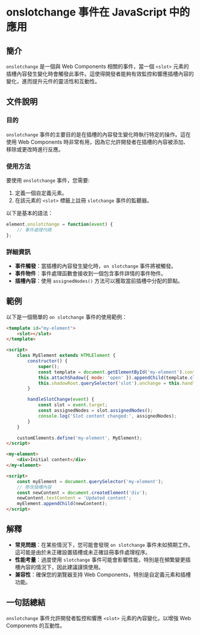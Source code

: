 <!--
Meta Description: # onslotchange 事件在 JavaScript 中的應用 ## 簡介 `onslotchange` 是一個與 Web Components 相關的事件，當一個 `<slot>` 元素的插槽內容發生變化時會觸發此事件。這使得開發者能夠有效監控和響應插槽內容的變化，進而提升元件的靈活性和互動...
Meta Keywords: slot, element, onslotchange, slotchange, const
-->

# onslotchange 事件在 JavaScript 中的應用

## 簡介
`onslotchange` 是一個與 Web Components 相關的事件，當一個 `<slot>` 元素的插槽內容發生變化時會觸發此事件。這使得開發者能夠有效監控和響應插槽內容的變化，進而提升元件的靈活性和互動性。

## 文件說明
### 目的
`onslotchange` 事件的主要目的是在插槽的內容發生變化時執行特定的操作。這在使用 Web Components 時非常有用，因為它允許開發者在插槽的內容被添加、移除或更改時進行反應。

### 使用方法
要使用 `onslotchange` 事件，您需要:

1. 定義一個自定義元素。
2. 在該元素的 `<slot>` 標籤上註冊 `slotchange` 事件的監聽器。

以下是基本的語法：
```javascript
element.onslotchange = function(event) {
    // 事件處理代碼
};
```

### 詳細資訊
- **事件觸發**：當插槽的內容發生變化時，`on slotchange` 事件將被觸發。
- **事件物件**：事件處理函數會接收到一個包含事件詳情的事件物件。
- **插槽內容**：使用 `assignedNodes()` 方法可以獲取當前插槽中分配的節點。

## 範例
以下是一個簡單的 `on slotchange` 事件的使用範例：

```html
<template id="my-element">
    <slot></slot>
</template>

<script>
    class MyElement extends HTMLElement {
        constructor() {
            super();
            const template = document.getElementById('my-element').content;
            this.attachShadow({ mode: 'open' }).appendChild(template.cloneNode(true));
            this.shadowRoot.querySelector('slot').onchange = this.handleSlotChange.bind(this);
        }

        handleSlotChange(event) {
            const slot = event.target;
            const assignedNodes = slot.assignedNodes();
            console.log('Slot content changed:', assignedNodes);
        }
    }

    customElements.define('my-element', MyElement);
</script>

<my-element>
    <div>Initial content</div>
</my-element>

<script>
    const myElement = document.querySelector('my-element');
    // 修改插槽內容
    const newContent = document.createElement('div');
    newContent.textContent = 'Updated content';
    myElement.appendChild(newContent);
</script>
```

## 解釋
- **常見問題**：在某些情況下，您可能會發現 `on slotchange` 事件未如預期工作。這可能是由於未正確設置插槽或未正確註冊事件處理程序。
- **性能考量**：過度使用 `slotchange` 事件可能會影響性能，特別是在頻繁變更插槽內容的情況下，因此建議謹慎使用。
- **兼容性**：確保您的瀏覽器支持 Web Components，特別是自定義元素和插槽功能。

## 一句話總結
`onslotchange` 事件允許開發者監控和響應 `<slot>` 元素的內容變化，以增強 Web Components 的互動性。